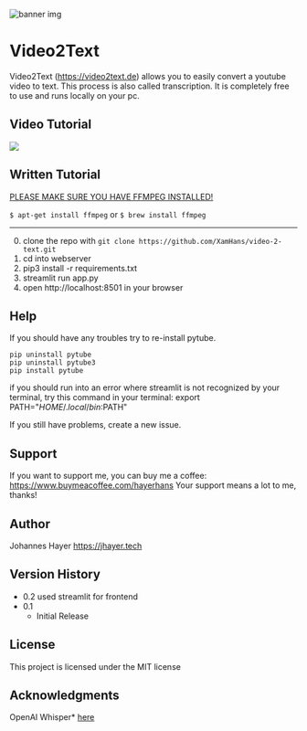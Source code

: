 ![banner img](https://i.ibb.co/4tzG9LY/Video2-Text-Banner.png)

# Video2Text

Video2Text (https://video2text.de) allows you to easily convert a youtube video to text. This process is also called transcription.
It is completely free to use and runs locally on your pc.

## Video Tutorial

[![](https://markdown-videos-api.jorgenkh.no/youtube/b9oyBebJCK0)](https://youtu.be/b9oyBebJCK0)

## Written Tutorial

[PLEASE MAKE SURE YOU HAVE FFMPEG INSTALLED!](https://www.wikihow.com/Install-FFmpeg-on-Windows)

`$ apt-get install ffmpeg`
or
`$ brew install ffmpeg`

---

0. clone the repo with `git clone https://github.com/XamHans/video-2-text.git`
1. cd into webserver
2. pip3 install -r requirements.txt
3. streamlit run app.py
4. open http://localhost:8501 in your browser

## Help

If you should have any troubles try to re-install pytube.

```
pip uninstall pytube
pip uninstall pytube3
pip install pytube
```

if you should run into an error where streamlit is not recognized by your terminal, try this command in your terminal: export PATH="$HOME/.local/bin:$PATH"

If you still have problems, create a new issue.

## Support

If you want to support me, you can buy me a coffee: https://www.buymeacoffee.com/hayerhans
Your support means a lot to me, thanks!

## Author

Johannes Hayer
https://jhayer.tech

## Version History

- 0.2
  used streamlit for frontend
- 0.1
  - Initial Release

## License

This project is licensed under the MIT license

## Acknowledgments

OpenAI Whisper\* [here](https://github.com/openai/whisper)
